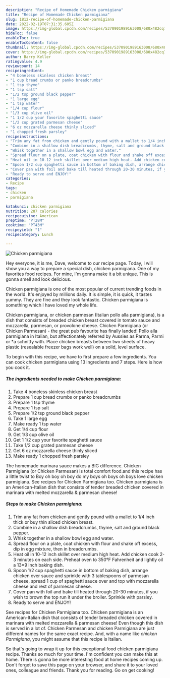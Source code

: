 ```yaml
---
description: "Recipe of Homemade Chicken parmigiana"
title: "Recipe of Homemade Chicken parmigiana"
slug: 1812-recipe-of-homemade-chicken-parmigiana
date: 2022-02-19T07:31:35.605Z
image: https://img-global.cpcdn.com/recipes/5370901989163008/680x482cq70/chicken-parmigiana-recipe-main-photo.jpg
hideToc: false
enableToc: true
enableTocContent: false
thumbnail: https://img-global.cpcdn.com/recipes/5370901989163008/680x482cq70/chicken-parmigiana-recipe-main-photo.jpg
cover: https://img-global.cpcdn.com/recipes/5370901989163008/680x482cq70/chicken-parmigiana-recipe-main-photo.jpg
author: Barry Keller
ratingvalue: 4.9
reviewcount: 14
recipeingredient:
- "4 boneless skinless chicken breast"
- "1 cup bread crumbs or panko breadcrumbs"
- "1 tsp thyme"
- "1 tsp salt"
- "1/2 tsp ground black pepper"
- "1 large egg"
- "1 tsp water"
- "1/4 cup flour"
- "1/3 cup olive oil"
- "1 1/2 cup your favorite spaghetti sauce"
- "1/2 cup grated parmesan cheese"
- "6 oz mozzarella cheese thinly sliced"
- "1 chopped fresh parsley"
recipeinstructions:
- "Trim any fat from chicken and gently pound with a mallet to 1/4 inch thick or buy thin sliced chicken breast."
- "Combine in a shallow dish breadcrumbs, thyme, salt and ground black pepper."
- "Whisk together in a shallow bowl egg and water."
- "Spread flour on a plate, coat chicken with flour and shake off excess, dip in egg mixture, then in breadcrumbs."
- "Heat oil in 10-12 inch skillet over medium high heat. Add chicken cook 2-3 minutes on each side. Preheat oven to 350°F Fahrenheit and lightly oil a 13×9 inch baking dish."
- "Spoon 1/2 cup spaghetti sauce in bottom of baking dish, arrange chicken over sauce and sprinkle with 3 tablespoons of parmesan cheese, spread 1 cup of spaghetti sauce over and top with mozzarella cheese and rest of parmesan cheese."
- "Cover pan with foil and bake till heated through 20-30 minutes, if you wish to brown the top run it under the broiler. Sprinkle with parsley."
- "Ready to serve and ENJOY!"
categories:
- Recipe
tags:
- chicken
- parmigiana

katakunci: chicken parmigiana 
nutrition: 287 calories
recipecuisine: American
preptime: "PT28M"
cooktime: "PT43M"
recipeyield: "1"
recipecategory: Lunch

---
```



![Chicken parmigiana](https://img-global.cpcdn.com/recipes/5370901989163008/680x482cq70/chicken-parmigiana-recipe-main-photo.jpg)

Hey everyone, it is me, Dave, welcome to our recipe page. Today, I will show you a way to prepare a special dish, chicken parmigiana. One of my favorites food recipes. For mine, I'm gonna make it a bit unique. This is gonna smell and look delicious.

Chicken parmigiana is one of the most popular of current trending foods in the world. It's enjoyed by millions daily. It is simple, it is quick, it tastes yummy. They are fine and they look fantastic. Chicken parmigiana is something which I have loved my whole life.

Chicken parmigiana, or chicken parmesan (Italian pollo alla parmigiana), is a dish that consists of breaded chicken breast covered in tomato sauce and mozzarella, parmesan, or provolone cheese. Chicken Parmigiana (or Chicken Parmesan) - the great pub favourite has finally landed! Pollo alla parmigiana in Italian, but affectionately referred by Aussies as Parma, Parmi or *a schnitty with. Place chicken breasts between two sheets of heavy plastic (resealable freezer bags work well) on a solid, level surface.


To begin with this recipe, we have to first prepare a few ingredients. You can cook chicken parmigiana using 13 ingredients and 7 steps. Here is how you cook it.

<!--inarticleads1-->

##### The ingredients needed to make Chicken parmigiana:

1. Take 4 boneless skinless chicken breast
1. Prepare 1 cup bread crumbs or panko breadcrumbs
1. Prepare 1 tsp thyme
1. Prepare 1 tsp salt
1. Prepare 1/2 tsp ground black pepper
1. Take 1 large egg
1. Make ready 1 tsp water
1. Get 1/4 cup flour
1. Get 1/3 cup olive oil
1. Get 1 1/2 cup your favorite spaghetti sauce
1. Take 1/2 cup grated parmesan cheese
1. Get 6 oz mozzarella cheese thinly sliced
1. Make ready 1 chopped fresh parsley


The homemade marinara sauce makes a BIG difference. Chicken Parmigiana (or Chicken Parmesan) is total comfort food.and this recipe has a little twist to Boy oh boy oh boy do my boys oh boys oh boys love chicken parmigiana. See recipes for Chicken Parmigiana too. Chicken parmigiana is an American-Italian dish that consists of tender breaded chicken covered in marinara with melted mozzarella & parmesan cheese! 

<!--inarticleads2-->

##### Steps to make Chicken parmigiana:

1. Trim any fat from chicken and gently pound with a mallet to 1/4 inch thick or buy thin sliced chicken breast.
1. Combine in a shallow dish breadcrumbs, thyme, salt and ground black pepper.
1. Whisk together in a shallow bowl egg and water.
1. Spread flour on a plate, coat chicken with flour and shake off excess, dip in egg mixture, then in breadcrumbs.
1. Heat oil in 10-12 inch skillet over medium high heat. Add chicken cook 2-3 minutes on each side. Preheat oven to 350°F Fahrenheit and lightly oil a 13×9 inch baking dish.
1. Spoon 1/2 cup spaghetti sauce in bottom of baking dish, arrange chicken over sauce and sprinkle with 3 tablespoons of parmesan cheese, spread 1 cup of spaghetti sauce over and top with mozzarella cheese and rest of parmesan cheese.
1. Cover pan with foil and bake till heated through 20-30 minutes, if you wish to brown the top run it under the broiler. Sprinkle with parsley.
1. Ready to serve and ENJOY!

See recipes for Chicken Parmigiana too. Chicken parmigiana is an American-Italian dish that consists of tender breaded chicken covered in marinara with melted mozzarella & parmesan cheese! Even though this dish is served in a lot of. Chicken Parmesan and chicken Parmigiana are just different names for the same exact recipe. And, with a name like *chicken Parmigiana*, you might assume that this recipe is Italian. 

So that's going to wrap it up for this exceptional food chicken parmigiana recipe. Thanks so much for your time. I'm confident you can make this at home. There is gonna be more interesting food at home recipes coming up. Don't forget to save this page on your browser, and share it to your loved ones, colleague and friends. Thank you for reading. Go on get cooking!
